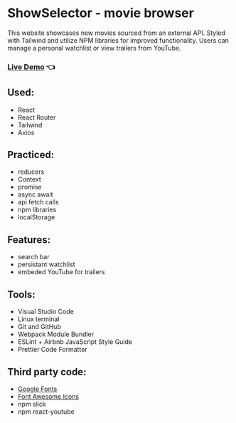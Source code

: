 # ShowSelector - movie browser

This website showcases new movies sourced from an external API. Styled with Tailwind and utilize NPM libraries for improved functionality. Users can manage a personal watchlist or view trailers from YouTube.

### [Live Demo](https://showselector.netlify.app/) :point_left:

## Used:

- React
- React Router
- Tailwind
- Axios

## Practiced:

- reducers
- Context
- promise
- async await
- api fetch calls
- npm libraries
- localStorage

## Features:

- search bar
- persistant watchlist
- embeded YouTube for trailers

## Tools:

- Visual Studio Code
- Linux terminal
- Git and GitHub
- Webpack Module Bundler
- ESLint + Airbnb JavaScript Style Guide
- Prettier Code Formatter

## Third party code:

- [Google Fonts](https://fonts.google.com/)
- [Font Awesome Icons](https://fontawesome.com/)
- npm slick
- npm react-youtube
